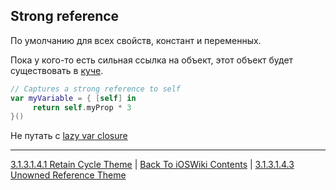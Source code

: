 ## Strong reference

По умолчанию для всех свойств, констант и переменных.

Пока у кого-то есть сильная ссылка на объект, этот объект будет существовать в [куче](/3%20Memory%20and%20Concurrency/3.1%20Memory/3.1.1%20RandomAccessMemory/3.1.1.3%20Heap.md).

```swift
// Captures a strong reference to self
var myVariable = { [self] in
     return self.myProp * 3
}()
```

Не путать с [lazy var closure](./3.1.3.1.4.6%20LazyClosure.md)

---

[3.1.3.1.4.1 Retain Cycle Theme](./3.1.3.1.4.1%20RetainCycle.md) | [Back To iOSWiki Contents](https://github.com/eldaroid/iOSWiki) | [3.1.3.1.4.3 Unowned Reference Theme](./3.1.3.1.4.3%20Unowned.md)